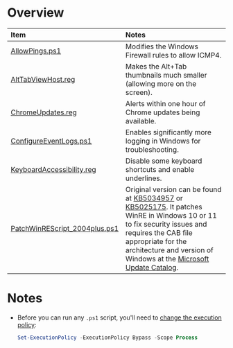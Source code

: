 # Overview

| Item | Notes |
| :-- | :--- |
| [AllowPings.ps1](AllowPings.ps1) | Modifies the Windows Firewall rules to allow ICMP4. |
| [AltTabViewHost.reg](AltTabViewHost.reg) | Makes the Alt+Tab thumbnails much smaller (allowing more on the screen). |
| [ChromeUpdates.reg](ChromeUpdates.reg) | Alerts within one hour of Chrome updates being available. |
| [ConfigureEventLogs.ps1](ConfigureEventLogs.ps1) | Enables significantly more logging in Windows for troubleshooting. |
| [KeyboardAccessibility.reg](KeyboardAccessibility.reg) | Disable some keyboard shortcuts and enable underlines. |
| [PatchWinREScript_2004plus.ps1](PatchWinREScript_2004plus.ps1) | Original version can be found at [KB5034957](https://support.microsoft.com/en-us/topic/kb5034957-updating-the-winre-partition-on-deployed-devices-to-address-security-vulnerabilities-in-cve-2024-20666-0190331b-1ca3-42d8-8a55-7fc406910c10) or [KB5025175](https://support.microsoft.com/en-us/topic/kb5025175-updating-the-winre-partition-on-deployed-devices-to-address-security-vulnerabilities-in-cve-2022-41099-ba6621fa-5a9f-48f1-9ca3-e13eb56fb589).  It patches WinRE in Windows 10 or 11 to fix security issues and requires the CAB file appropriate for the architecture and version of Windows at the [Microsoft Update Catalog](https://www.catalog.update.microsoft.com/Search.aspx?q=Safe%20OS). |

# Notes

* Before you can run any `.ps1` script, you'll need to [change the execution policy](<https://learn.microsoft.com/en-us/powershell/module/microsoft.powershell.security/set-executionpolicy?view=powershell-7.4>):
  
  ```ps1
  Set-ExecutionPolicy -ExecutionPolicy Bypass -Scope Process
  ```
